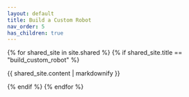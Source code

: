 ```yaml
---
layout: default
title: Build a Custom Robot
nav_order: 5
has_children: true
---
```


{% for shared_site in site.shared %}
  {% if shared_site.title == "build_custom_robot" %}
  <p>{{ shared_site.content | markdownify }}</p>
  {% endif %}
{% endfor %}
